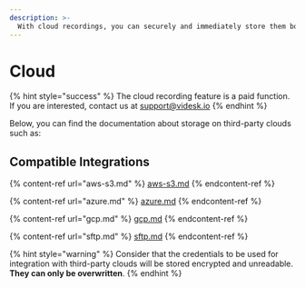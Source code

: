 ```yaml
---
description: >-
  With cloud recordings, you can securely and immediately store them both in our infrastructure and in external ones.
---
```


# Cloud

{% hint style="success" %}
The cloud recording feature is a paid function. If you are interested, contact us at support@videsk.io
{% endhint %}

Below, you can find the documentation about storage on third-party clouds such as:

## Compatible Integrations

{% content-ref url="aws-s3.md" %}
[aws-s3.md](aws-s3.md)
{% endcontent-ref %}

{% content-ref url="azure.md" %}
[azure.md](azure.md)
{% endcontent-ref %}

{% content-ref url="gcp.md" %}
[gcp.md](gcp.md)
{% endcontent-ref %}

{% content-ref url="sftp.md" %}
[sftp.md](sftp.md)
{% endcontent-ref %}

{% hint style="warning" %}
Consider that the credentials to be used for integration with third-party clouds will be stored encrypted and unreadable. **They can only be overwritten**.
{% endhint %}
